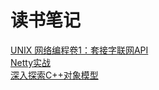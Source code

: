 **读书笔记**
===
[UNIX 网络编程卷1：套接字联网API](https://github.com/834810071/note/blob/master/UNIXNetworkProgramming/README.md)   
[Netty实战](https://github.com/834810071/note/blob/master/NettyInAction/README.md)     
[深入探索C++对象模型](https://github.com/834810071/note/blob/master/InsideTheC++ObjectModel/README.md)